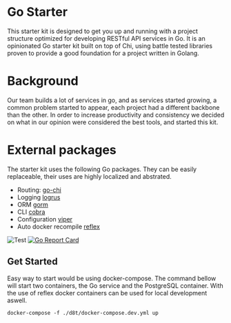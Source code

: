 # Go Starter
This starter kit is designed to get you up and running with a project structure optimized for developing RESTful API services in Go. It is an opinionated Go starter kit built on top of Chi, using battle tested libraries proven to provide a good
foundation for a project written in Golang.

# Background
Our team builds a lot of services in go, and as services started growing, a common problem started to appear, each project had a different backbone than the other. In order to increase productivity and consistency we decided on what in our opinion
were considered the best tools, and started this kit.

# External packages
The starter kit uses the following Go packages. They can be easily replaceable, their uses are highly localized and abstrated.
  * Routing: [go-chi](https://github.com/go-chi/chi)
  * Logging [logrus](https://github.com/sirupsen/logrus)
  * ORM [gorm](https://github.com/go-gorm/gorm)
  * CLI [cobra](https://github.com/spf13/cobra)
  * Configuration [viper](https://github.com/spf13/viper)
  * Auto docker recompile [reflex](https://github.com/acim/go-reflex) 

![Test](https://github.com/purposeinplay/go-starter/workflows/Test/badge.svg)
[![Go Report Card](https://goreportcard.com/badge/github.com/qreasio/go-starter-kit)](https://goreportcard.com/report/github.com/qreasio/go-starter-kit)

## Get Started
Easy way to start would be using docker-compose. The command bellow will start two containers, the Go service and the PostgreSQL container. With the use of reflex docker containers can be used for local development aswell.
```
docker-compose -f ./d8t/docker-compose.dev.yml up
``` 
